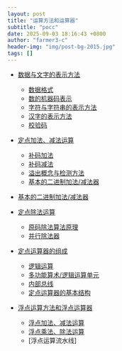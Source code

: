 ```yaml
---
layout: post
title: "运算方法和运算器"
subtitle: "pocc"
date: 2025-09-03 18:16:43 +0800
author: "farmer3-c"
header-img: "img/post-bg-2015.jpg"
tags: []
---  
```


* [数据与文字的表示方法]()  
    * [数据格式]()  
    * [数的机器码表示]()  
    * [字符与字符串的表示方法]()  
    * [汉字的表示方法]()  
    * [校验码]()  

* [定点加法、减法运算]()  
    * [补码加法]()  
    * [补码减法]()  
    * [溢出概念与检测方法]()  
    * [基本的二进制加法/减法器]()  

* [基本的二进制加法/减法器]()   

* [定点除法运算]()  
    * [原码除法算法原理]()  
    * [并行除法器]()  

* [定点运算器的组成]()  
    * [逻辑运算]()  
    * [多功能算术/逻辑运算单元]()  
    * [内部总线]()  
    * [定点运算器的基本结构]()  

* [浮点运算方法和浮点运算器]()  
    * [浮点加法、减法运算]()  
    * [浮点乘法、除法运算]()  
    * [浮点运算流水线]  


    
